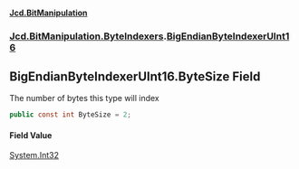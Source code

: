#### [Jcd.BitManipulation](index.md 'index')
### [Jcd.BitManipulation.ByteIndexers](Jcd.BitManipulation.ByteIndexers.md 'Jcd.BitManipulation.ByteIndexers').[BigEndianByteIndexerUInt16](Jcd.BitManipulation.ByteIndexers.BigEndianByteIndexerUInt16.md 'Jcd.BitManipulation.ByteIndexers.BigEndianByteIndexerUInt16')

## BigEndianByteIndexerUInt16.ByteSize Field

The number of bytes this type will index

```csharp
public const int ByteSize = 2;
```

#### Field Value
[System.Int32](https://docs.microsoft.com/en-us/dotnet/api/System.Int32 'System.Int32')